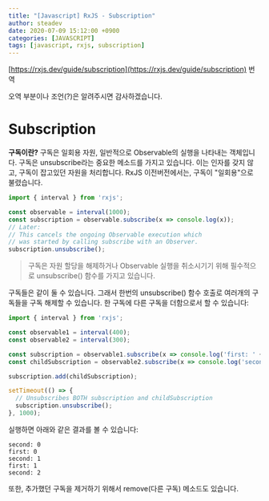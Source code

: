 ```yaml
---
title: "[Javascript] RxJS - Subscription"
author: steadev
date: 2020-07-09 15:12:00 +0900
categories: [JAVASCRIPT]
tags: [javascript, rxjs, subscription]
---
```



[https://rxjs.dev/guide/subscription](https://rxjs.dev/guide/subscription) 번역

오역 부분이나 조언(?)은 알려주시면 감사하겠습니다.

# Subscription

**구독이란?** 구독은 일회용 자원, 일반적으로 Observable의 실행을 나타내는 객체입니다. 구독은 unsubscribe라는 중요한 메소드를 가지고 있습니다. 이는 인자를 갖지 않고, 구독이 잡고있던 자원을 처리합니다. RxJS 이전버전에서는, 구독이 "일회용"으로 불렸습니다.

```javascript
import { interval } from 'rxjs';

const observable = interval(1000);
const subscription = observable.subscribe(x => console.log(x));
// Later:
// This cancels the ongoing Observable execution which
// was started by calling subscribe with an Observer.
subscription.unsubscribe();
```

> 구독은 자원 할당을 해제하거나 Observable 실행을 취소시기기 위해 필수적으로 unsubscribe() 함수를 가지고 있습니다. 

구독들은 같이 둘 수 있습니다. 그래서 한번의 unsubscribe() 함수 호출로 여러개의 구독들을 구독 해제할 수 있습니다. 한 구독에 다른 구독을 더함으로서 할 수 있습니다:

```javascript
import { interval } from 'rxjs';

const observable1 = interval(400);
const observable2 = interval(300);

const subscription = observable1.subscribe(x => console.log('first: ' + x));
const childSubscription = observable2.subscribe(x => console.log('second: ' + x));

subscription.add(childSubscription);

setTimeout(() => {
  // Unsubscribes BOTH subscription and childSubscription
  subscription.unsubscribe();
}, 1000);
```

실행하면 아래와 같은 결과를 볼 수 있습니다:

```
second: 0
first: 0
second: 1
first: 1
second: 2
```

또한, 추가했던 구독을 제거하기 위해서 remove(다른 구독) 메소드도 있습니다.
